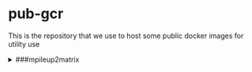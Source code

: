 # pub-gcr
This is the repository that we use to host some public docker images for utility use

<details>
  <summary>###mpileup2matrix</summary>
  ### What does it do?

  ### How to run it?
  1. Install docker (if you haven't done it)
  2. Install git (if you haven't done it)
  3. Run `git clone` of this repository:
     ```bash
     git clone 
  
